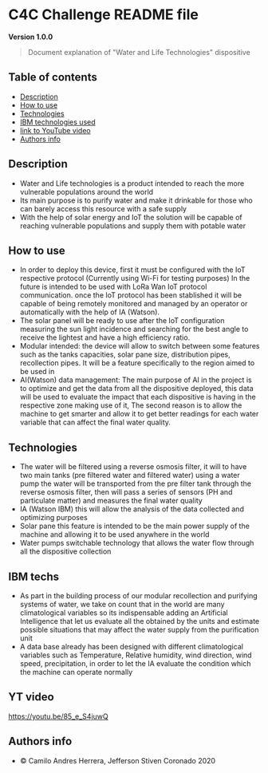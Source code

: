 # C4C Challenge README file

**Version 1.0.0**

> Document explanation of "Water and Life Technologies" dispositive


## Table of contents

- [Description](#Description)
- [How to use](#How-to-use)
- [Technologies](#Technologies)
- [IBM technologies used](#IBM-techs)
- [link to YouTube video](#YT-video)
- [Authors info](#Authors-info)


## Description 

- Water and Life technologies is a product intended to reach the more vulnerable populations around the world
- Its main purpose is to purify water and make it drinkable for those who can barely access this resource with a safe supply
- With the help of solar energy and IoT the solution will be capable of reaching vulnerable populations and supply them with potable water

## How to use

- In order to deploy this device, first it must be configured with the IoT respective protocol (Currently using Wi-Fi for testing purposes) In the future is intended to be used with LoRa Wan IoT protocol communication. once the IoT protocol has been stablished it will be capable of being remotely monitored and managed by an operator or automatically with the help of IA (Watson).
- The solar panel will be ready to use after the IoT configuration measuring the sun light incidence and searching for the best angle to receive the lightest and have a high efficiency ratio.
- Modular intended: the device will allow to switch between some features such as the tanks capacities, solar pane size, distribution pipes, recollection pipes. It will be a feature specifically to the region aimed to be used in
- AI(Watson) data management: The main purpose of AI in the project is to optimize and get the data from all the dispositive deployed, this data will be used to evaluate the impact that each dispositive is having in the respective zone making use of it, The second reason is to allow the machine to get smarter and allow it to get better readings for each water variable that can affect the final water quality.

## Technologies

- The water will be filtered using a reverse osmosis filter, it will to have two main tanks (pre filtered water and filtered water) using a water pump the water will be transported from the pre filter tank through the reverse osmosis filter, then will pass a series of sensors (PH and particulate matter) and measures the final water quality
- IA (Watson IBM) this will allow the analysis of the data collected and optimizing purposes
- Solar pane this feature is intended to be the main power supply of the machine and allowing it to be used anywhere in the world
- Water pumps switchable technology that allows the water flow through all the dispositive collection

## IBM techs

- As part in the building process of our modular recollection and purifying systems of water, we take on count that in the world are many climatological variables so its indispensable adding an Artificial Intelligence that let us evaluate all the obtained by the units and estimate possible situations that may affect the water supply from the purification unit
- A data base already has been designed with different climatological variables such as Temperature, Relative humidity, wind direction, wind speed, precipitation, in order to let the IA evaluate the condition which the machine can operate normally

## YT video

https://youtu.be/85_e_S4juwQ

## Authors info

- © Camilo Andres Herrera, Jefferson Stiven Coronado 2020
